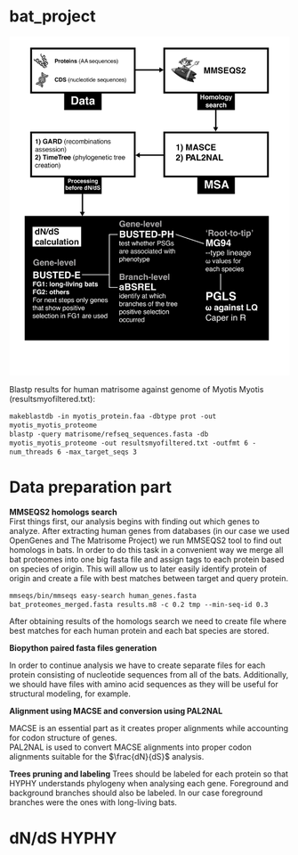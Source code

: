 # bat_project

![alt text](https://github.com/Malaevleo/bat_project/blob/main/pipeline%20adj.jpg "Pipeline Scheme")

Blastp results for human matrisome against genome of Myotis Myotis (resultsmyofiltered.txt): 

```
makeblastdb -in myotis_protein.faa -dbtype prot -out myotis_myotis_proteome 
blastp -query matrisome/refseq_sequences.fasta -db myotis_myotis_proteome -out resultsmyofiltered.txt -outfmt 6 -num_threads 6 -max_target_seqs 3
```

# Data preparation part

**MMSEQS2 homologs search** \
First things first, our analysis begins with finding out which genes to analyze. After extracting human genes from databases (in our case we used OpenGenes and The Matrisome Project) we run MMSEQS2 tool to find out homologs in bats. In order to do this task in a convenient way we merge all bat proteomes into one big fasta file and assign tags to each protein based on species of origin. This will allow us to later easily identify protein of origin and create a file with best matches between target and query protein. 

```
mmseqs/bin/mmseqs easy-search human_genes.fasta bat_proteomes_merged.fasta results.m8 -c 0.2 tmp --min-seq-id 0.3 
```
After obtaining results of the homologs search we need to create file where best matches for each human protein and each bat species are stored. 

**Biopython paired fasta files generation**

In order to continue analysis we have to create separate files for each protein consisting of nucleotide sequences from all of the bats. Additionally, we should have files with amino acid sequences as they will be useful for structural modeling, for example.

**Alignment using MACSE and conversion using PAL2NAL**

MACSE is an essential part as it creates proper alignments while accounting for codon structure of genes. \
PAL2NAL is used to convert MACSE alignments into proper codon alignments suitable for the $\frac{dN}{dS}$ analysis.

**Trees pruning and labeling**
Trees should be labeled for each protein so that HYPHY understands phylogeny when analysing each gene. Foreground and background branches should also be labeled. In our case foreground branches were the ones with long-living bats.

# dN/dS HYPHY

